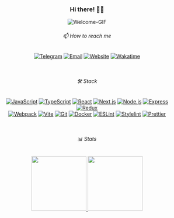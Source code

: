 <div align="center">

  <h3>Hi there! 👋🏻</h3>

  ![Welcome-GIF](https://media1.giphy.com/media/v1.Y2lkPTc5MGI3NjExaGdpMHk0bHoydnE0aGEybHA4aXV0eGR2djN0Nm9pMTF2YmpvOTc3NiZlcD12MV9pbnRlcm5hbF9naWZfYnlfaWQmY3Q9Zw/4vXquk6z6tQ9fqqIjN/giphy.gif)

  <h6>📫 How to reach me</h5>

  [![Telegram](https://img.shields.io/badge/Telegram-1d252c?style=for-the-badge&logo=telegram)](https://t.me/nekithrill)
  [![Email](https://img.shields.io/badge/Email-1d252c?style=for-the-badge&logo=gmail&logoColor=red)](mailto:nekithrill@gmail.com)
  [![Website](https://img.shields.io/badge/Website-1d252c?style=for-the-badge&logo=google-chrome&logoColor=green)](https://www.nekithrill.com)
  [![Wakatime](https://img.shields.io/badge/Wakatime-1d252c?style=for-the-badge&logo=Wakatime&logoColor=white)](https://wakatime.com/@nekithrill)

  </br>

  <h6>🛠 Stack</h6>
      
  [![JavaScript](https://img.shields.io/badge/JavaScript-1d252c?style=plastic&logo=javascript)](https://developer.mozilla.org/en-US/docs/Web/JavaScript)
  [![TypeScript](https://img.shields.io/badge/TypeScript-1d252c?style=plastic&logo=typescript)](https://www.typescriptlang.org/)
  [![React](https://img.shields.io/badge/React-1d252c?style=plastic&logo=react)](https://reactjs.org/)
  [![Next.js](https://img.shields.io/badge/Next.js-1d252c?style=plastic&logo=next.js)](https://nextjs.org/)
  [![Node.js](https://img.shields.io/badge/Node.js-1d252c?style=plastic&logo=node.js)](https://nodejs.org/)
  [![Express](https://img.shields.io/badge/Express.js-1d252c?style=plastic&logo=express)](https://expressjs.com/)
  [![Redux](https://img.shields.io/badge/Redux-1d252c?style=plastic&logo=redux)](https://redux.js.org/)\
  [![Webpack](https://img.shields.io/badge/Webpack-1d252c?style=plastic&logo=webpack)](https://webpack.js.org/)
  [![Vite](https://img.shields.io/badge/Vite-1d252c?style=plastic&logo=vite)](https://vitejs.dev/)
  [![Git](https://img.shields.io/badge/Git-1d252c?style=plastic&logo=git)](https://git-scm.com/)
  [![Docker](https://img.shields.io/badge/Docker-1d252c?style=plastic&logo=docker)](https://www.docker.com/)
  [![ESLint](https://img.shields.io/badge/ESLint-1d252c?style=plastic&logo=eslint)](https://eslint.org/)
  [![Stylelint](https://img.shields.io/badge/Stylelint-1d252c?style=plastic&logo=stylelint)](https://stylelint.io/)
  [![Prettier](https://img.shields.io/badge/Prettier-1d252c?style=plastic&logo=prettier)](https://prettier.io/)

  </br>

  <h6>📊 Stats</h6>
  <p>
    <a href="https://github.com/nekithrill">
      <img height="150em" src="https://github-readme-stats.vercel.app/api?username=nekithrill&theme=city_lights&custom_title=Github&show_icons=true"/>
    </a>
    <a href="https://wakatime.com/@nekithrill">
      <img height="150em" src="https://github-readme-stats.vercel.app/api/top-langs/?username=nekithrill&theme=city_lights&custom_title=Languages&layout=compact&langs_count=8&count_private=true"/>
    </a>
  </p>
</div>




